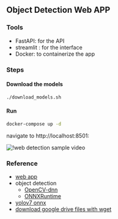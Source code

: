 ## Object Detection Web APP

### Tools
- FastAPI: for the API
- streamlit : for the interface
- Docker: to containerize the app


### Steps

#### Download the models
```bash
./download_models.sh
```

#### Run
```bash
docker-compose up -d
```
navigate to http://localhost:8501:

![!web detection sample video](./doc/img/web_detect_sample.gif)


### Reference
- [web app](https://testdriven.io/blog/fastapi-streamlit/)
- object detection 
    - [OpenCV-dnn](https://github.com/hpc203/yolov7-opencv-onnxrun-cpp-py)
    - [ONNXRuntime](https://github.com/ibaiGorordo/ONNX-YOLOv7-Object-Detection)
- [yolov7 onnx](https://github.com/PINTO0309/PINTO_model_zoo/tree/main/307_YOLOv7) 
- [download google drive files with wget](https://www.matthuisman.nz/2019/01/download-google-drive-files-wget-curl.html)